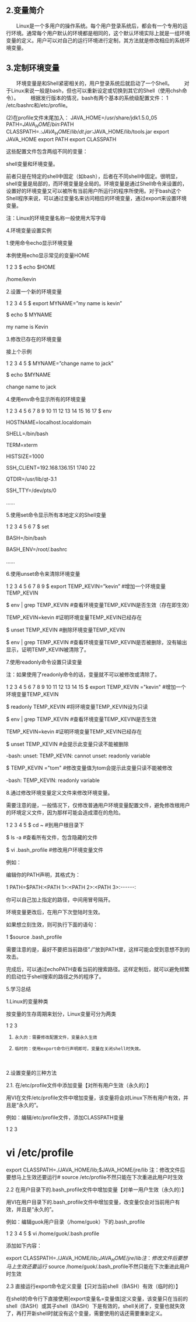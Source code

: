 ## 2.变量简介
　　Linux是一个多用户的操作系统。每个用户登录系统后，都会有一个专用的运行环境。通常每个用户默认的环境都是相同的，这个默认环境实际上就是一组环境变量的定义。用户可以对自己的运行环境进行定制，其方法就是修改相应的系统环境变量。
　　
## 3.定制环境变量

　　环境变量是和Shell紧密相关的，用户登录系统后就启动了一个Shell。
　　对于Linux来说一般是bash，但也可以重新设定或切换到其它的Shell（使用chsh命令）。
　　根据发行版本的情况，bash有两个基本的系统级配置文件：
1
/etc/bashrc和/etc/profile。

(2)在profile文件末尾加入：
JAVA_HOME=/usr/share/jdk1.5.0_05
PATH=$JAVA_HOME/bin:$PATH
CLASSPATH=.:$JAVA_HOME/lib/dt.jar:$JAVA_HOME/lib/tools.jar
export JAVA_HOME
export PATH
export CLASSPATH

这些配置文件包含两组不同的变量：

shell变量和环境变量。

前者只是在特定的shell中固定（如bash），后者在不同shell中固定。很明显，shell变量是局部的，而环境变量是全局的。环境变量是通过Shell命令来设置的，设置好的环境变量又可以被所有当前用户所运行的程序所使用。对于bash这个Shell程序来说，可以通过变量名来访问相应的环境变量，通过export来设置环境变量。

注：Linux的环境变量名称一般使用大写字母

4.环境变量设置实例

 

1.使用命令echo显示环境变量

本例使用echo显示常见的变量HOME

1
2
3
$ echo $HOME 
 
/home/kevin
　　

2.设置一个新的环境变量

1
2
3
4
5
$ export MYNAME=”my name is kevin”
 
$ echo $ MYNAME
 
my name is Kevin
　　

3.修改已存在的环境变量

接上个示例

1
2
3
4
5
$ MYNAME=”change name to jack”
 
$ echo $MYNAME
 
change name to jack
　　

4.使用env命令显示所有的环境变量

1
2
3
4
5
6
7
8
9
10
11
12
13
14
15
16
17
$ env
 
HOSTNAME=localhost.localdomain
 
SHELL=/bin/bash
 
TERM=xterm
 
HISTSIZE=1000
 
SSH_CLIENT=192.168.136.151 1740 22
 
QTDIR=/usr/lib/qt-3.1
 
SSH_TTY=/dev/pts/0
 
……
　　

5.使用set命令显示所有本地定义的Shell变量

1
2
3
4
5
6
7
$ set
 
BASH=/bin/bash
 
BASH_ENV=/root/.bashrc
 
……
　　

6.使用unset命令来清除环境变量

1
2
3
4
5
6
7
8
9
$ export TEMP_KEVIN=”kevin”     #增加一个环境变量TEMP_KEVIN
 
$ env | grep TEMP_KEVIN          #查看环境变量TEMP_KEVIN是否生效（存在即生效）
 
TEMP_KEVIN=kevin #证明环境变量TEMP_KEVIN已经存在
 
$ unset TEMP_KEVIN            #删除环境变量TEMP_KEVIN
 
$ env | grep TEMP_KEVIN       #查看环境变量TEMP_KEVIN是否被删除，没有输出显示，证明TEMP_KEVIN被清除了。
　　

7.使用readonly命令设置只读变量

注：如果使用了readonly命令的话，变量就不可以被修改或清除了。

1
2
3
4
5
6
7
8
9
10
11
12
13
14
15
$ export TEMP_KEVIN ="kevin"      #增加一个环境变量TEMP_KEVIN
 
$ readonly TEMP_KEVIN                  #将环境变量TEMP_KEVIN设为只读
 
$ env | grep TEMP_KEVIN          #查看环境变量TEMP_KEVIN是否生效
 
TEMP_KEVIN=kevin        #证明环境变量TEMP_KEVIN已经存在
 
$ unset TEMP_KEVIN          #会提示此变量只读不能被删除
 
-bash: unset: TEMP_KEVIN: cannot unset: readonly variable
 
$ TEMP_KEVIN ="tom"        #修改变量值为tom会提示此变量只读不能被修改
 
-bash: TEMP_KEVIN: readonly variable
　　

8.通过修改环境变量定义文件来修改环境变量。

需要注意的是，一般情况下，仅修改普通用户环境变量配置文件，避免修改根用户的环境定义文件，因为那样可能会造成潜在的危险。

1
2
3
4
5
$ cd ~                                  #到用户根目录下
 
$ ls -a                                 #查看所有文件，包含隐藏的文件
 
$ vi .bash_profile                #修改用户环境变量文件
　　

例如：

编辑你的PATH声明，其格式为：

1
PATH=$PATH:<PATH 1>:<PATH 2>:<PATH 3>:------:<PATH N>
　　

你可以自己加上指定的路径，中间用冒号隔开。

环境变量更改后，在用户下次登陆时生效。

如果想立刻生效，则可执行下面的语句：

1
$source .bash_profile
　　

需要注意的是，最好不要把当前路径”./”放到PATH里，这样可能会受到意想不到的攻击。

完成后，可以通过echoPATH查看当前的搜索路径。这样定制后，就可以避免频繁的启动位于shell搜索的路径之外的程序了。

 

5.学习总结

 

1.Linux的变量种类

按变量的生存周期来划分，Linux变量可分为两类

1
2
3
1.     永久的：需要修改配置文件，变量永久生效
 
2.     临时的：使用export命令行声明即可，变量在关闭shell时失效。
　　

2.设置变量的三种方法

 

2.1. 在/etc/profile文件中添加变量【对所有用户生效（永久的）】

用VI在文件/etc/profile文件中增加变量，该变量将会对Linux下所有用户有效，并且是“永久的”。

例如：编辑/etc/profile文件，添加CLASSPATH变量

1
2
3
# vi /etc/profile
 
export CLASSPATH=./JAVA_HOME/lib;$JAVA_HOME/jre/lib
注：修改文件后要想马上生效还要运行# source /etc/profile不然只能在下次重进此用户时生效

 

2.2     在用户目录下的.bash_profile文件中增加变量【对单一用户生效（永久的）】

用VI在用户目录下的.bash_profile文件中增加变量，改变量仅会对当前用户有效，并且是“永久的”。

例如：编辑guok用户目录（/home/guok）下的.bash_profile

1
2
3
4
5
$ vi /home/guok/.bash.profile
 
添加如下内容：
 
export CLASSPATH=./JAVA_HOME/lib;$JAVA_HOME/jre/lib
注：修改文件后要想马上生效还要运行$ source /home/guok/.bash_profile不然只能在下次重进此用户时生效

 

2.3     直接运行export命令定义变量【只对当前shell（BASH）有效（临时的）】

在shell的命令行下直接使用[export变量名=变量值]定义变量，该变量只在当前的shell（BASH）或其子shell（BASH）下是有效的，shell关闭了，变量也就失效了，再打开新shell时就没有这个变量，需要使用的话还需要重新定义。
